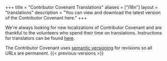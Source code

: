 +++
title = "Contributor Covenant Translations"
aliases = ["i18n"]
layout = "translations"
description = "You can view and download the latest version of the Contributor Covenant here."
+++

We're always looking for new localizations of Contributor Covenant and are thankful to the volunteers who spend their time on translations.
Instructions for translators can be found [here](https://github.com/ContributorCovenant/contributor_covenant#translating).

The Contributor Covenant uses [semantic versioning](https://semver.org/)
for revisions so all URLs are permanent.
{{< previous-versions >}}
